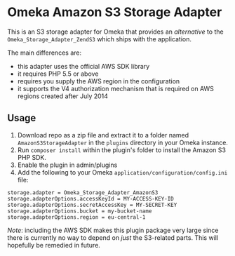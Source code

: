 Omeka Amazon S3 Storage Adapter
===============================

This is an S3 storage adapter for Omeka that provides an _alternative_ to
the `Omeka_Storage_Adapter_ZendS3` which ships with the application.

The main differences are:

 - this adapter uses the official AWS SDK library
 - it requires PHP 5.5 or above
 - requires you supply the AWS region in the configuration
 - it supports the V4 authorization mechanism that is required on AWS
   regions created after July 2014

## Usage

1. Download repo as a zip file and extract it to a folder named `AmazonS3StorageAdapter` in the `plugins` directory in your Omeka instance.
2. Run `composer install` within the plugin's folder to install the Amazon S3 PHP SDK.
3. Enable the plugin in admin/plugins
4. Add the following to your Omeka `application/configuration/config.ini` file:

```
storage.adapter = Omeka_Storage_Adapter_AmazonS3
storage.adapterOptions.accessKeyId = MY-ACCESS-KEY-ID
storage.adapterOptions.secretAccessKey = MY-SECRET-KEY
storage.adapterOptions.bucket = my-bucket-name
storage.adapterOptions.region = eu-central-1
```

*Note*: including the AWS SDK makes this plugin package very large since
there is currently no way to depend on _just_ the S3-related parts. This
will hopefully be remedied in future. 
